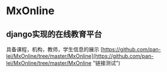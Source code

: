 # MxOnline
## django实现的在线教育平台
具备课程，机构，教师，学生信息的展示
[https://github.com/pan-lei/MxOnline/tree/master/MxOnline](https://github.com/pan-lei/MxOnline/tree/master/MxOnline "链接测试")
